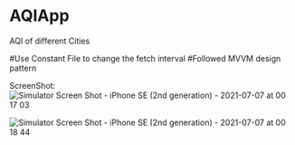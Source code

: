 # AQIApp
AQI of different Cities

#Use Constant File to change the fetch interval
#Followed MVVM design pattern 

ScreenShot:
![Simulator Screen Shot - iPhone SE (2nd generation) - 2021-07-07 at 00 17 03](https://user-images.githubusercontent.com/1587202/124651797-ffafeb80-deb8-11eb-880b-44709f5b1608.png)

![Simulator Screen Shot - iPhone SE (2nd generation) - 2021-07-07 at 00 18 44](https://user-images.githubusercontent.com/1587202/124651805-03437280-deb9-11eb-8059-f96d6ce1d36e.png)

